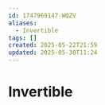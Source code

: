 ```yaml
---
id: 1747969147-WQZV
aliases:
  - Invertible
tags: []
created: 2025-05-22T21:59
updated: 2025-05-30T11:24
---
```


# Invertible
